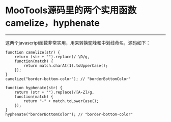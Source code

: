 # MooTools源码里的两个实用函数camelize，hyphenate #

----------
这两个javascript函数非常实用，用来转换驼峰和中划线命名，源码如下：

```
function camelize(str) {
    return (str + "").replace(/-\D/g,
    function(match) {
        return match.charAt(1).toUpperCase();
    });
}
camelize("border-bottom-color"); // "borderBottomColor"

function hyphenate(str) {
    return (str + "").replace(/[A-Z]/g,
    function(match) {
        return "-" + match.toLowerCase();
    });
}
hyphenate("borderBottomColor"); // "border-bottom-color"
```